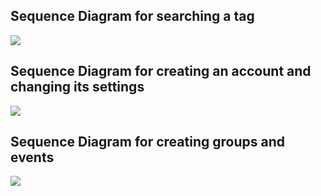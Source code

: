 ## Sequence Diagram for searching a tag ##

<img src='http://i61.tinypic.com/2wd99no.jpg' align='center' />


## Sequence Diagram for creating an account and changing its settings ##

<img src='http://i60.tinypic.com/16ay24z.jpg' align='center' />

## Sequence Diagram for creating groups and events ##

<img src='http://i.imgur.com/tEF1jxI.png' align='center' />